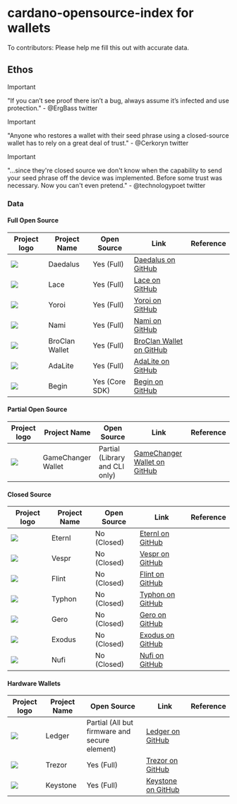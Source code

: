 # cardano-opensource-index for wallets

To contributors: Please help me fill this out with accurate data.

## Ethos

> [!IMPORTANT]
> "If you can’t see proof there isn’t a bug, always assume it’s infected and use protection." - @ErgBass twitter

> [!IMPORTANT]
> "Anyone who restores a wallet with their seed phrase using a closed-source wallet has to rely on a great deal of trust." - @Cerkoryn twitter

> [!IMPORTANT]
> "...since they're closed source we don't know when the capability to send your seed phrase off the device was implemented. Before some trust was necessary. Now you can't even pretend." - @technologypoet twitter

### Data

#### Full Open Source

 Project logo               | Project Name     | Open Source | Link                                                                                                                               | Reference                                                                                                         |
 -------------------------- | ---------------- | ------------------- | ---------------------------------------------------------------------------------------------------------------------------------- | ----------------------------------------------------------------------------------------------------------------- |
 ![][Daedalus Logo]         | Daedalus         | Yes (Full)            | [Daedalus on GitHub](https://github.com/input-output-hk/daedalus)                                                       |                                                                                                                   |
 ![][Lace Logo]             | Lace             | Yes (Full)            | [Lace on GitHub](https://github.com/input-output-hk/lace)                                                                                      |                                                                                                                   |
 ![][Yoroi Logo]            | Yoroi            | Yes (Full)            | [Yoroi on GitHub](https://github.com/Emurgo/yoroi)                                                                                     |                                                                                                                   |
 ![][Nami Logo]             | Nami             | Yes (Full)            | [Nami on GitHub](https://github.com/input-output-hk/nami)                                                                                       |                                                                                                                   |
 ![][BroClan Logo]          | BroClan Wallet   | Yes (Full)            | [BroClan Wallet on GitHub](https://github.com/leo42/BroClanWallet)                                                                          |                                                                                                                   |
 ![][AdaLite Logo]          | AdaLite          | Yes (Full)            | [AdaLite on GitHub](https://github.com/vacuumlabs/adalite)                                                                                   |                                                                                                                   |
 ![][Begin Logo]            | Begin            | Yes (Core SDK)       | [Begin on GitHub](https://github.com/BeginWallet/begin-core)                                                                        |                                                                                                                   |

#### Partial Open Source

 Project logo               | Project Name     | Open Source | Link                                                                                                                               | Reference                                                                                                         |
 -------------------------- | ---------------- | ------------------- | ---------------------------------------------------------------------------------------------------------------------------------- | ----------------------------------------------------------------------------------------------------------------- |
 ![][GameChanger Logo]      | GameChanger Wallet | Partial (Library and CLI only)          | [GameChanger Wallet on GitHub](https://github.com/GameChangerWallet)                                                                  |                                                                                                                   |

#### Closed Source

 Project logo               | Project Name     | Open Source | Link                                                                                                                               | Reference                                                                                                         |
 -------------------------- | ---------------- | ------------------- | ---------------------------------------------------------------------------------------------------------------------------------- | ----------------------------------------------------------------------------------------------------------------- |
 ![][Eternl Logo]           | Eternl           | No (Closed)       | [Eternl on GitHub](https://github.com/ccwalletio)                                                                      |                                                                                                                   |
 ![][Vespr Logo]            | Vespr            | No (Closed)       | [Vespr on GitHub](https://github.com/vespr-wallet)                                                                        |                                                                                                                   |
 ![][Flint Logo]            | Flint            | No (Closed)       | [Flint on GitHub](https://github.com/dcSpark)                                                                        |                                                                                                                   |
 ![][Typhon Logo]           | Typhon           | No (Closed)       | [Typhon on GitHub](N/A?)                                                                      |                                                                                                                   |
 ![][Gero Logo]             | Gero             | No (Closed)       | [Gero on GitHub](N/A?)                                                                          |                                                                                                                   |
 ![][Exodus Logo]           | Exodus           | No (Closed)       | [Exodus on GitHub](https://github.com/ExodusMovement)                                                                      |                                                                                                                   |
 ![][Nufi Logo]             | Nufi             | No (Closed)       | [Nufi on GitHub](https://github.com/nufi-official)                                                                          |                                                                                                                   |

#### Hardware Wallets

 Project logo               | Project Name     | Open Source | Link                                                                                                                               | Reference                                                                                                         |
 -------------------------- | ---------------- | ------------------- | ---------------------------------------------------------------------------------------------------------------------------------- | ----------------------------------------------------------------------------------------------------------------- |
 ![][Ledger Logo]           | Ledger           | Partial (All but firmware and secure element)       | [Ledger on GitHub](https://github.com/LedgerHQ)                                                                      |                                                                                                                   |
 ![][Trezor Logo]           | Trezor           | Yes (Full)       | [Trezor on GitHub](https://github.com/trezor)                                                                        |                                                                                                                   |
 ![][Keystone Logo]         | Keystone         | Yes (Full)       | [Keystone on GitHub](https://github.com/KeystoneHQ)                                                                        |                                                                                                                   |


[Daedalus Logo]: https://raw.githubusercontent.com/input-output-hk/daedalus/23976ef3503bb9602bd70ef88a25b4b9ddc47401/source/renderer/app/assets/images/daedalus-logo-loading-grey.inline.svg

[Lace Logo]: https://pbs.twimg.com/profile_images/1534535126318817282/Jb8Go2sm_400x400.jpg

[Yoroi Logo]: https://pbs.twimg.com/profile_images/1126136766161776642/CkzMDV32_400x400.png

[Nami Logo]: https://pbs.twimg.com/profile_images/1470826179171074051/6Gk7Sdhs_400x400.jpg

[BroClan Logo]: https://pbs.twimg.com/profile_images/1733915318047649792/UY5Rwmn__400x400.jpg

[AdaLite Logo]: https://pbs.twimg.com/profile_images/1064561911327535104/ufur73Z5_400x400.jpg

[GameChanger Logo]: https://pbs.twimg.com/profile_images/1710292823063334912/mBiA_786_400x400.jpg

[Eternl Logo]: https://pbs.twimg.com/profile_images/1505984112674357255/bCXyj3kU_400x400.jpg

[Vespr Logo]: https://pbs.twimg.com/profile_images/1709668770145284096/UnZ7qCab_400x400.png

[Flint Logo]: https://pbs.twimg.com/profile_images/1438457505500172291/pO6fla5H_400x400.jpg

[Typhon Logo]: https://pbs.twimg.com/profile_images/1471053586352115718/4YJVvQke_400x400.jpg

[Gero Logo]: https://pbs.twimg.com/profile_images/1642239746402570240/oEn5t1CW_400x400.jpg

[Begin Logo]: https://pbs.twimg.com/profile_images/1609855323342340096/AWLkKdcn_400x400.jpg

[Exodus Logo]: https://pbs.twimg.com/profile_images/1741479574834180096/vmzPocwl_400x400.jpg

[Nufi Logo]: https://pbs.twimg.com/profile_images/1478654070005145601/GWtE11ic_400x400.png

[Ledger Logo]: https://pbs.twimg.com/profile_images/1522608646043181060/QQRjVYhi_400x400.jpg

[Trezor Logo]: https://pbs.twimg.com/profile_images/1436324111182094350/wWw3mf6n_400x400.jpg

[Keystone Logo]: https://pbs.twimg.com/profile_images/1740611632223449089/DVTBDIkL_400x400.jpg
